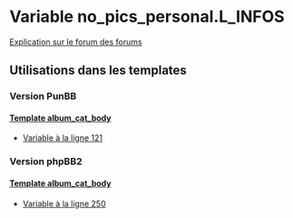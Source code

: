 # Variable no_pics_personal.L_INFOS
[Explication sur le forum des forums](http://forum.forumactif.com/t294113-listing-des-variables#no_pics_personal.L_INFOS)

## Utilisations dans les templates

### Version PunBB

#### [Template album_cat_body](punbb/album_cat_body.md)
* [Variable à la ligne 121](../punbb/album_cat_body.tpl#L121)

### Version phpBB2

#### [Template album_cat_body](subsilver/album_cat_body.md)
* [Variable à la ligne 250](../subsilver/album_cat_body.tpl#L250)
